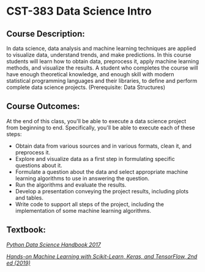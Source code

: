 # CST-383 Data Science Intro

## Course Description: 

In data science, data analysis and machine learning techniques are applied to visualize data, understand trends, and make predictions. In this course students will learn how to obtain data, preprocess it, apply machine learning methods, and visualize the results. A student who completes the course will have enough theoretical knowledge, and enough skill with modern statistical programming languages and their libraries, to define and perform complete data science projects. (Prerequisite: Data Structures)

## Course Outcomes:
At the end of this class, you'll be able to execute a data science project from beginning to end.  Specifically, you'll be able to execute each of these steps:

- Obtain data from various sources and in various formats, clean it, and preprocess it.
- Explore and visualize data as a first step in formulating specific questions about it.
- Formulate a question about the data and select appropriate machine learning algorithms to use in answering the question.
- Run the algorithms and evaluate the results.
- Develop a presentation conveying the project results, including plots and tables.
- Write code to support all steps of the project, including the implementation of some machine learning algorithms.

## Textbook: 
[*Python Data Science Handbook 2017*](https://github.com/Jamham1020/final-projects/blob/main/CST-383-Data-Science/Python%20Data%20Science%20Handbook.pdf) 

[*Hands-on Machine Learning with Scikit-Learn, Keras, and TensorFlow, 2nd ed (2019)*](https://github.com/wdp-007/Deep-learning-books/blob/master/1.%20Machine%20Leaning%20and%20Deep%20Learning/Hands%20on%20Machine%20Learning%20with%20Scikit%20Learn%20Keras%20and%20TensorFlow%202nd%20Edition-2019.pdf)

